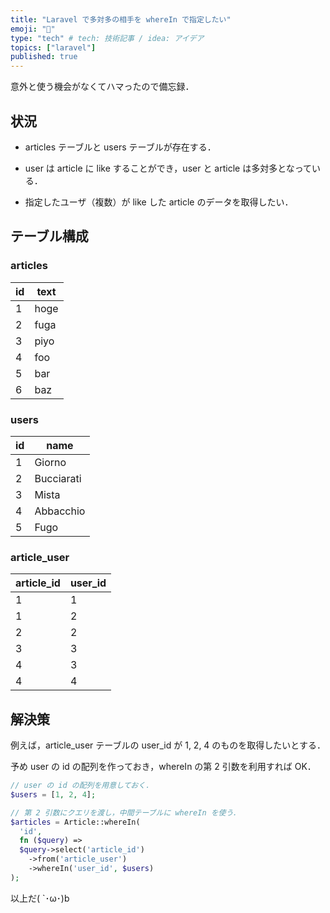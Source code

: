 ```yaml
---
title: "Laravel で多対多の相手を whereIn で指定したい"
emoji: "🐘"
type: "tech" # tech: 技術記事 / idea: アイデア
topics: ["laravel"]
published: true
---
```


意外と使う機会がなくてハマったので備忘録．

## 状況

- articles テーブルと users テーブルが存在する．

- user は article に like することができ，user と article は多対多となっている．

- 指定したユーザ（複数）が like した article のデータを取得したい．

## テーブル構成

### articles

| id  | text |
| --- | ---- |
| 1   | hoge |
| 2   | fuga |
| 3   | piyo |
| 4   | foo  |
| 5   | bar  |
| 6   | baz  |

### users

| id  | name       |
| --- | ---------- |
| 1   | Giorno     |
| 2   | Bucciarati |
| 3   | Mista      |
| 4   | Abbacchio  |
| 5   | Fugo       |

### article_user

| article_id | user_id |
| ---------- | ------- |
| 1          | 1       |
| 1          | 2       |
| 2          | 2       |
| 3          | 3       |
| 4          | 3       |
| 4          | 4       |

## 解決策

例えば，article_user テーブルの user_id が 1, 2, 4 のものを取得したいとする．

予め user の id の配列を作っておき，whereIn の第 2 引数を利用すれば OK．

```php
// user の id の配列を用意しておく．
$users = [1, 2, 4];

// 第 2 引数にクエリを渡し，中間テーブルに whereIn を使う．
$articles = Article::whereIn(
  'id',
  fn ($query) =>
  $query->select('article_id')
    ->from('article_user')
    ->whereIn('user_id', $users)
);

```

以上だ( `･ω･)b
